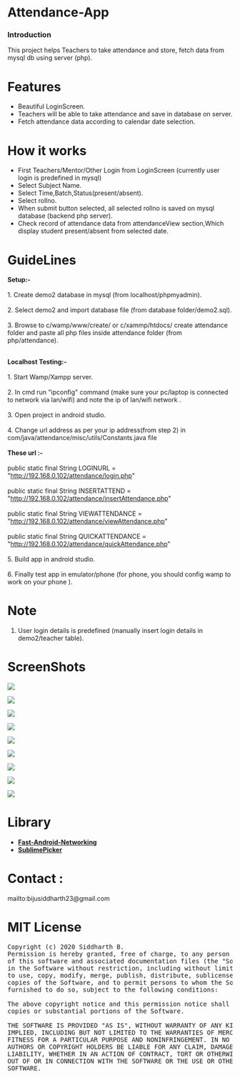 # Attendance-App
<h3>Introduction</h3>
This project helps Teachers to take attendance and store, fetch data from mysql db using server (php).

# Features
- Beautiful LoginScreen.
- Teachers will be able to take attendance and save in database on server.
- Fetch attendance data according to calendar date selection.

# How it works
- First Teachers/Mentor/Other Login from LoginScreen (currently user login is predefined in mysql)
- Select Subject Name.
- Select Time,Batch,Status(present/absent).
- Select rollno.
- When submit button selected, all selected rollno is saved on mysql database (backend php server).
- Check record of attendance data from attendanceView section,Which display student present/absent from selected date.

# GuideLines

 <b> Setup:-</b>
 <br> </br>
	1. Create demo2 database in mysql (from localhost/phpmyadmin).
	<br> </br>
	2. Select demo2 and import database file (from database folder/demo2.sql).
	<br> </br>
	3. Browse to c/wamp/www/create/ or c/xammp/htdocs/  create attendance folder and paste all php files inside attendance folder (from php/attendance).
	<br> </br>
	
  <b> Localhost Testing:- </b>
  <br> </br>
	1. Start Wamp/Xampp server.
	<br> </br>
	2. In cmd run "ipconfig" command (make sure your pc/laptop is connected to network via lan/wifi) and note the ip of lan/wifi network .
	<br> </br>
	3. Open project in android studio.
	<br> </br>
	4. Change url address as per your ip address(from step 2) in com/java/attendance/misc/utils/Constants.java file
		<br> </br>
		<b>These url :-</b>
	<br> </br>
	 		 public static final String LOGINURL = "http://192.168.0.102/attendance/login.php"
			 <br> </br>
			 public static final String INSERTATTEND = "http://192.168.0.102/attendance/insertAttendance.php"
			<br> </br>
		         public static final String VIEWATTENDANCE = "http://192.168.0.102/attendance/viewAttendance.php"
			<br> </br>
			 public static final String QUICKATTENDANCE = "http://192.168.0.102/attendance/quickAttendance.php"	
	<br> </br>
	5. Build app in android studio.
	<br> </br>
	6. Finally test app in emulator/phone (for phone, you should config wamp to work on your phone ).<br>

# Note
1. User login details is predefined (manually insert login details in demo2/teacher table).

# ScreenShots
<p>
<img src= "https://raw.githubusercontent.com/RajneeshSingh007/Attendance-App/master/screenshots/device-2017-04-21-154551.png"/>
</p>
<p>
<img src="https://raw.githubusercontent.com/RajneeshSingh007/Attendance-App/master/screenshots/device-2017-04-21-154641.png"/>
</p>
<p>
<img src="https://raw.githubusercontent.com/RajneeshSingh007/Attendance-App/master/screenshots/device-2017-04-21-154659.png"/>
</p>
<p>
<img src="https://raw.githubusercontent.com/RajneeshSingh007/Attendance-App/master/screenshots/device-2017-04-21-154717.png"/>
</p>
<p>
<img src="https://raw.githubusercontent.com/RajneeshSingh007/Attendance-App/master/screenshots/device-2017-04-21-154731.png"/>
</p>
<p>
<img src="https://raw.githubusercontent.com/RajneeshSingh007/Attendance-App/master/screenshots/device-2017-04-21-154748.png"/>
</p>
<p>
<img src="https://raw.githubusercontent.com/RajneeshSingh007/Attendance-App/master/screenshots/device-2017-04-21-154810.png"/>
</p>
<p>
<img src="https://raw.githubusercontent.com/RajneeshSingh007/Attendance-App/master/screenshots/device-2017-04-21-154830.png"/>
</p>
<p>
<img src="https://raw.githubusercontent.com/RajneeshSingh007/Attendance-App/master/screenshots/device-2017-04-21-155021.png"/>
</p>

# Library

<p>
 <ul>
 <li>
       <a href="https://github.com/amitshekhariitbhu/Fast-Android-Networking"><b>Fast-Android-Networking</b></a>
 </li>
     <li>
        <a href="https://github.com/vikramkakkar/SublimePicker"><b>SublimePicker</b></a>    
    </li>
 </ul>
 </p>

# Contact :

 <p>mailto:bijusiddharth23@gmail.com</p>

# MIT License
<pre>Copyright (c) 2020 Siddharth B.
Permission is hereby granted, free of charge, to any person obtaining a copy
of this software and associated documentation files (the "Software"), to deal
in the Software without restriction, including without limitation the rights
to use, copy, modify, merge, publish, distribute, sublicense, and/or sell
copies of the Software, and to permit persons to whom the Software is
furnished to do so, subject to the following conditions:

The above copyright notice and this permission notice shall be included in all
copies or substantial portions of the Software.

THE SOFTWARE IS PROVIDED "AS IS", WITHOUT WARRANTY OF ANY KIND, EXPRESS OR
IMPLIED, INCLUDING BUT NOT LIMITED TO THE WARRANTIES OF MERCHANTABILITY,
FITNESS FOR A PARTICULAR PURPOSE AND NONINFRINGEMENT. IN NO EVENT SHALL THE
AUTHORS OR COPYRIGHT HOLDERS BE LIABLE FOR ANY CLAIM, DAMAGES OR OTHER
LIABILITY, WHETHER IN AN ACTION OF CONTRACT, TORT OR OTHERWISE, ARISING FROM,
OUT OF OR IN CONNECTION WITH THE SOFTWARE OR THE USE OR OTHER DEALINGS IN THE
SOFTWARE.</pre>

